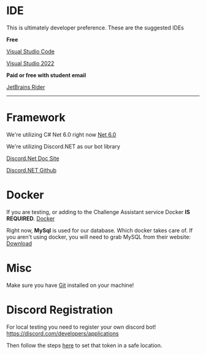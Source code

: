 # IDE

This is ultimately developer preference. These are the suggested IDEs 

**Free**

[Visual Studio Code](https://code.visualstudio.com/download)

[Visual Studio 2022](https://visualstudio.microsoft.com/vs/)

**Paid or free with student email**

[JetBrains Rider](https://www.jetbrains.com/rider/download/#section=windows)

-----

# Framework
We're utilizing C# Net 6.0 right now
[Net 6.0](https://dotnet.microsoft.com/en-us/download/dotnet/6.0)

We're utilizing Discord.NET as our bot library

[Discord.Net Doc Site](https://discordnet.dev/)

[Discord.NET Github](https://github.com/discord-net/Discord.Net)

# Docker
If you are testing, or adding to the Challenge Assistant service Docker **IS REQUIRED**. 
[Docker](https://docs.docker.com/get-docker/)

Right now, **MySql** is used for our database. Which docker takes care of. If you aren't using docker, you will need to grab MySQL from their website: 
[Download](https://dev.mysql.com/downloads/mysql/)

# Misc
Make sure you have [Git](https://git-scm.com/downloads) installed on your machine!

# Discord Registration

For local testing you need to register your own discord bot! https://discord.com/developers/applications

Then follow the steps [here](settings.md) to set that token in a safe location.
